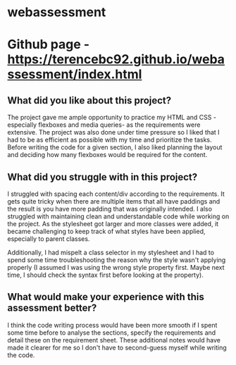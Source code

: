 # webassessment
# Github page - https://terencebc92.github.io/webassessment/index.html

## What did you like about this project?
The project gave me ample opportunity to practice my HTML and CSS -especially flexboxes and media queries- as the requirements were extensive. The project was also done under time pressure so I liked that I had to be as efficient as possible with my time and prioritize the tasks. Before writing the code for a given section, I also liked planning the layout and deciding how many flexboxes would be required for the content. 

## What did you struggle with in this project?
I struggled with spacing each content/div according to the requirements. It gets quite tricky when there are multiple items that all have paddings and the result is you have more padding that was originally intended. I also struggled with maintaining clean and understandable code while working on the project. As the stylesheet got larger and more classes were added, it became challenging to keep track of what styles have been applied, especially to parent classes. 

Additionally, I had mispelt a class selector in my stylesheet and I had to spend some time troubleshooting the reason why the style wasn't applying properly (I assumed I was using the wrong style property first. Maybe next time, I should check the syntax first before looking at the property).

## What would make your experience with this assessment better?
I think the code writing process would have been more smooth if I spent some time before to analyse the sections, specify the requirements and detail these on the requirement sheet. These additional notes would have made it clearer for me so I don't have to second-guess myself while writing the code.
